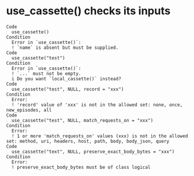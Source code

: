 # use_cassette() checks its inputs

    Code
      use_cassette()
    Condition
      Error in `use_cassette()`:
      ! `name` is absent but must be supplied.
    Code
      use_cassette("test")
    Condition
      Error in `use_cassette()`:
      ! `...` must not be empty.
      i Do you want `local_cassette()` instead?
    Code
      use_cassette("test", NULL, record = "xxx")
    Condition
      Error:
      ! 'record' value of 'xxx' is not in the allowed set: none, once, new_episodes, all
    Code
      use_cassette("test", NULL, match_requests_on = "xxx")
    Condition
      Error:
      ! 1 or more 'match_requests_on' values (xxx) is not in the allowed set: method, uri, headers, host, path, body, body_json, query
    Code
      use_cassette("text", NULL, preserve_exact_body_bytes = "xxx")
    Condition
      Error:
      ! preserve_exact_body_bytes must be of class logical


